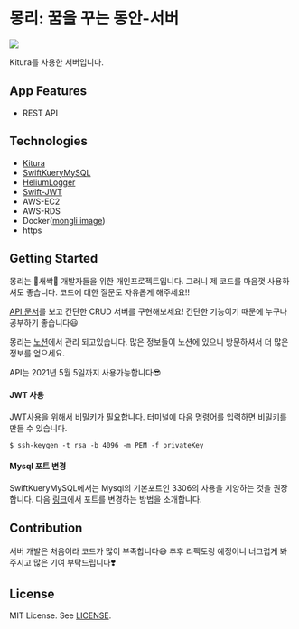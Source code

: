 # 몽리: 꿈을 꾸는 동안-서버

![](https://user-images.githubusercontent.com/45457678/70604680-66691680-1c3c-11ea-9956-d5d4afc98d18.png)

Kitura를 사용한 서버입니다.



## App Features

- REST API



## Technologies

- [Kitura](https://www.kitura.io)
- [SwiftKueryMySQL](https://github.com/IBM-Swift/SwiftKueryMySQL)
- [HeliumLogger](https://github.com/IBM-Swift/HeliumLogger)
- [Swift-JWT](https://github.com/IBM-Swift/Swift-JWT)
- AWS-EC2
- AWS-RDS
- Docker([mongli image](https://hub.docker.com/repository/docker/daeun28/mongli/general))
- https



## Getting Started

몽리는 🌱새싹🌱 개발자들을 위한 개인프로젝트입니다. 그러니 제 코드를 마음껏 사용하셔도 좋습니다. 코드에 대한 질문도 자유롭게 해주세요!!

[API 문서](https://acone1128.gitbook.io/mongli-while-dreaming/)를 보고 간단한 CRUD 서버를 구현해보세요! 간단한 기능이기 때문에 누구나 공부하기 좋습니다😃 

몽리는 [노션](https://www.notion.so/mongli/Mongli-while-dreaming-73d75833c8b44438911e7e360e5cb8b6)에서 관리 되고있습니다. 많은 정보들이 노션에 있으니 방문하셔서 더 많은 정보를 얻으세요.

API는 2021년 5월 5일까지 사용가능합니다😎



#### JWT 사용

JWT사용을 위해서 비밀키가 필요합니다. 터미널에 다음 명령어를 입력하면 비밀키를 만들 수 있습니다.

```
$ ssh-keygen -t rsa -b 4096 -m PEM -f privateKey
```



#### Mysql 포트 변경

SwiftKueryMySQL에서는 Mysql의 기본포트인 3306의 사용을 지양하는 것을 권장합니다. 다음 [링크](https://daeun28.github.io/삽질일기/post13/)에서 포트를 변경하는 방법을 소개합니다.



## Contribution

서버 개발은 처음이라 코드가 많이 부족합니다😅 추후 리팩토링 예정이니 너그럽게 봐주시고 많은 기여 부탁드립니다❣️ 



## License

MIT License. See [LICENSE](https://github.com/DAEUN28/Mongli-Server/blob/master/LICENSE).
